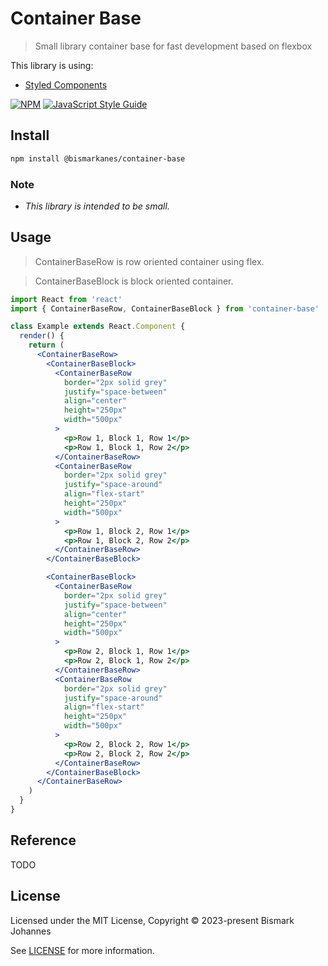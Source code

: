 # Container Base

> Small library container base for fast development based on flexbox

This library is using:
  * [Styled Components](https://styled-components.com/)

[![NPM](https://img.shields.io/npm/v/@bismarkanes/container-base.svg)](https://www.npmjs.com/package/@bismarkanes/container-base) [![JavaScript Style Guide](https://img.shields.io/badge/code_style-standard-brightgreen.svg)](https://standardjs.com)

## Install

```bash
npm install @bismarkanes/container-base
```

### Note
* *This library is intended to be small.*
	

## Usage

> ContainerBaseRow is row oriented container using flex.

> ContainerBaseBlock is block oriented container.

```jsx
import React from 'react'
import { ContainerBaseRow, ContainerBaseBlock } from 'container-base'

class Example extends React.Component {
  render() {
    return (
      <ContainerBaseRow>
        <ContainerBaseBlock>
          <ContainerBaseRow
            border="2px solid grey"
            justify="space-between"
            align="center"
            height="250px"
            width="500px"
          >
            <p>Row 1, Block 1, Row 1</p>
            <p>Row 1, Block 1, Row 2</p>
          </ContainerBaseRow>
          <ContainerBaseRow
            border="2px solid grey"
            justify="space-around"
            align="flex-start"
            height="250px"
            width="500px"
          >
            <p>Row 1, Block 2, Row 1</p>
            <p>Row 1, Block 2, Row 2</p>
          </ContainerBaseRow>
        </ContainerBaseBlock>

        <ContainerBaseBlock>
          <ContainerBaseRow
            border="2px solid grey"
            justify="space-between"
            align="center"
            height="250px"
            width="500px"
          >
            <p>Row 2, Block 1, Row 1</p>
            <p>Row 2, Block 1, Row 2</p>
          </ContainerBaseRow>
          <ContainerBaseRow
            border="2px solid grey"
            justify="space-around"
            align="flex-start"
            height="250px"
            width="500px"
          >
            <p>Row 2, Block 2, Row 1</p>
            <p>Row 2, Block 2, Row 2</p>
          </ContainerBaseRow>
        </ContainerBaseBlock>
      </ContainerBaseRow>
    )
  }
}
```

## Reference
TODO

## License

Licensed under the MIT License, Copyright © 2023-present Bismark Johannes

See [LICENSE](./LICENSE) for more information.
